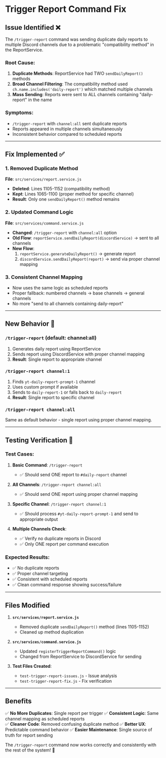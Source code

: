 # Trigger Report Command Fix

## Issue Identified ❌

The `/trigger-report` command was sending duplicate daily reports to multiple Discord channels due to a problematic "compatibility method" in the ReportService.

### Root Cause:
1. **Duplicate Methods**: ReportService had TWO `sendDailyReport()` methods
2. **Broad Channel Filtering**: The compatibility method used `ch.name.includes('daily-report')` which matched multiple channels
3. **Mass Sending**: Reports were sent to ALL channels containing "daily-report" in the name

### Symptoms:
- `/trigger-report` with `channel:all` sent duplicate reports
- Reports appeared in multiple channels simultaneously
- Inconsistent behavior compared to scheduled reports

---

## Fix Implemented ✅

### 1. Removed Duplicate Method
**File**: `src/services/report.service.js`
- **Deleted**: Lines 1105-1152 (compatibility method)
- **Kept**: Lines 1065-1100 (proper method for specific channel)
- **Result**: Only one `sendDailyReport()` method remains

### 2. Updated Command Logic  
**File**: `src/services/command.service.js`
- **Changed**: `/trigger-report` with `channel:all` option
- **Old Flow**: `reportService.sendDailyReport(discordService)` → sent to all channels
- **New Flow**: 
  1. `reportService.generateDailyReport()` → generate report
  2. `discordService.sendDailyReport(report)` → send via proper channel mapping

### 3. Consistent Channel Mapping
- Now uses the same logic as scheduled reports
- Proper fallback: numbered channels → base channels → general channels
- No more "send to all channels containing daily-report"

---

## New Behavior 🎯

### `/trigger-report` (default: channel:all)
1. Generates daily report using ReportService
2. Sends report using DiscordService with proper channel mapping
3. **Result**: Single report to appropriate channel

### `/trigger-report channel:1`
1. Finds `yt-daily-report-prompt-1` channel
2. Uses custom prompt if available
3. Sends to `daily-report-1` or falls back to `daily-report`
4. **Result**: Single report to specific channel

### `/trigger-report channel:all`
Same as default behavior - single report using proper channel mapping.

---

## Testing Verification 🧪

### Test Cases:
1. **Basic Command**: `/trigger-report`
   - ✅ Should send ONE report to `#daily-report` channel
   
2. **All Channels**: `/trigger-report channel:all`  
   - ✅ Should send ONE report using proper channel mapping
   
3. **Specific Channel**: `/trigger-report channel:1`
   - ✅ Should process `#yt-daily-report-prompt-1` and send to appropriate output
   
4. **Multiple Channels Check**:
   - ✅ Verify no duplicate reports in Discord
   - ✅ Only ONE report per command execution

### Expected Results:
- ✅ No duplicate reports
- ✅ Proper channel targeting 
- ✅ Consistent with scheduled reports
- ✅ Clean command response showing success/failure

---

## Files Modified

1. **`src/services/report.service.js`**
   - Removed duplicate `sendDailyReport()` method (lines 1105-1152)
   - Cleaned up method duplication

2. **`src/services/command.service.js`**  
   - Updated `registerTriggerReportCommand()` logic
   - Changed from ReportService to DiscordService for sending

3. **Test Files Created**:
   - `test-trigger-report-issues.js` - Issue analysis
   - `test-trigger-report-fix.js` - Fix verification

---

## Benefits

✅ **No More Duplicates**: Single report per trigger
✅ **Consistent Logic**: Same channel mapping as scheduled reports  
✅ **Cleaner Code**: Removed confusing duplicate method
✅ **Better UX**: Predictable command behavior
✅ **Easier Maintenance**: Single source of truth for report sending

The `/trigger-report` command now works correctly and consistently with the rest of the system! 🎉